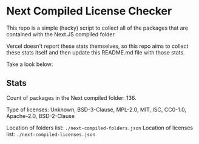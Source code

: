 # Next Compiled License Checker

This repo is a simple (hacky) script to collect all of the packages that are contained with the Next.JS compiled folder.

Vercel doesn't report these stats themselves, so this repo aims to collect these stats itself and then update this README.md file with those stats.

Take a look below:

## Stats

Count of packages in the Next compiled folder: 136.

Type of licenses: Unknown, BSD-3-Clause, MPL-2.0, MIT, ISC, CC0-1.0, Apache-2.0, BSD-2-Clause

Location of folders list: `./next-compiled-folders.json`
Location of licenses list: `./next-compiled-licenses.json`